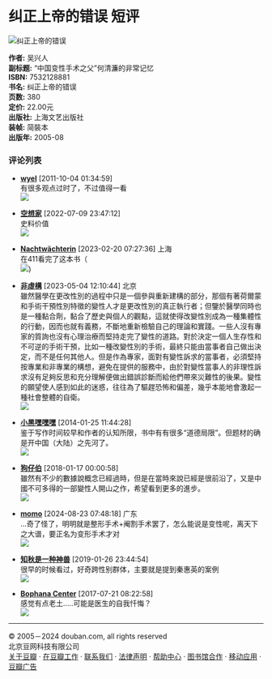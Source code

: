 # 纠正上帝的错误 短评

![纠正上帝的错误](https://img1.doubanio.com/view/subject/s/public/s5685889.jpg)

**作者:** 吴兴人  
**副标题:** “中国变性手术之父”何清濂的非常记忆  
**ISBN:** 7532128881  
**书名:** 纠正上帝的错误  
**页数:** 380  
**定价:** 22.00元  
**出版社:** 上海文艺出版社  
**装帧:** 简裝本  
**出版年:** 2005-08  

### 评论列表

- **[wyel](https://www.douban.com/people/wyel/)** [2011-10-04 01:34:59]  
  有很多观点过时了，不过值得一看  
  ![](https://img9.doubanio.com/icon/u14866045-5.jpg)

- **[空想家](https://www.douban.com/people/155780239/)** [2022-07-09 23:47:12]  
  史料价值  
  ![](https://img2.doubanio.com/icon/u155780239-1.jpg)

- **[Nachtwächterin](https://www.douban.com/people/165351356/)** [2023-02-20 07:27:36] 上海  
  在411看完了这本书（  
  ![](https://img9.doubanio.com/icon/u165351356-4.jpg))

- **[非虛構](https://www.douban.com/people/yu280458456/)** [2023-05-04 12:10:44] 北京  
  雖然醫學在更改性別的過程中只是一個參與重新建構的部分，那個有著荷爾蒙和手術干預性別特徵的變性人才是更改性別的真正執行者；但鑒於醫學同時也是一種黏合劑，黏合了歷史與個人的觀點，這就使得改變性別成為一種集體性的行動，因而也就有義務，不斷地重新檢驗自己的理論和實踐。一些人沒有專家的質詢也沒有心理治療而堅持走完了變性的道路。對於決定一個人生存性和不可逆的手術干預，比如一種改變性別的手術，最終只能由當事者自己做出決定，而不是任何其他人。但是作為專家，面對有變性訴求的當事者，必須堅持按專業和非專業的構想，避免在提供的服務中，由於對變性當事人的非理性訴求沒有足夠反思和充分理解便做出錯誤診斷而給他們帶來災難性的後果。變性的願望使人感到如此的迷惑，往往為了驅趕恐怖和偏差，幾乎本能地會激起一種社會整體的自衛。  
  ![](https://img9.doubanio.com/icon/u139314696-334.jpg)

- **[小黑嘿嘿嘿](https://www.douban.com/people/zxiaoheihei/)** [2014-01-25 11:44:28]  
  鉴于写作时间较早和作者的认知所限，书中有有很多“道德局限”。但题材的确是开中国（大陆）之先河了。  
  ![](https://img9.doubanio.com/icon/u79197419-4.jpg)

- **[狗仔伯](https://www.douban.com/people/63484325/)** [2018-01-17 00:00:58]  
  雖然有不少的數據說概念已經過時，但是在當時來說已經是很前沿了，又是中國不可多得的一部變性人開山之作，希望看到更多的進步。  
  ![](https://img1.doubanio.com/icon/u63484325-150.jpg)

- **[momo](https://www.douban.com/people/239163581/)** [2024-08-23 07:48:18] 广东  
  …奇了怪了，明明就是整形手术+阉割手术罢了，怎么能说是变性呢，离天下之大谱，要正名为变形手术才对  
  ![](https://img3.doubanio.com/icon/u239163581-2.jpg)

- **[知秋是一种神兽](https://www.douban.com/people/tingkuen/)** [2019-01-26 23:44:54]  
  很早的时候看过，好奇跨性别群体，主要就是提到秦惠英的案例  
  ![](https://img2.doubanio.com/icon/u63773568-71.jpg)

- **[Bophana Center](https://www.douban.com/people/142638749/)** [2017-07-21 08:22:58]  
  感觉有点老土.....可能是医生的自我忏悔？  
  ![](https://img9.doubanio.com/icon/u142638749-5.jpg)

---

© 2005－2024 douban.com, all rights reserved  
北京豆网科技有限公司  
[关于豆瓣](https://www.douban.com/about) · [在豆瓣工作](https://www.douban.com/jobs) · [联系我们](https://www.douban.com/about?topic=contactus) · [法律声明](https://www.douban.com/about/legal) · [帮助中心](https://help.douban.com/?app=book) · [图书馆合作](https://book.douban.com/library_invitation) · [移动应用](https://www.douban.com/doubanapp/) · [豆瓣广告](https://www.douban.com/partner/)